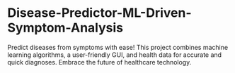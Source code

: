# Disease-Predictor-ML-Driven-Symptom-Analysis
Predict diseases from symptoms with ease! This project combines machine learning algorithms, a user-friendly GUI, and health data for accurate and quick diagnoses. Embrace the future of healthcare technology.
